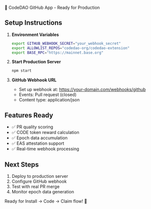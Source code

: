 🤖 CodeDAO GitHub App - Ready for Production

## Setup Instructions

1. **Environment Variables**
   ```bash
   export GITHUB_WEBHOOK_SECRET="your_webhook_secret"
   export ALLOWLIST_REPOS="codedao-org/codedao-extension"
   export BASE_RPC="https://mainnet.base.org"
   ```

2. **Start Production Server**
   ```bash
   npm start
   ```

3. **GitHub Webhook URL**
   - Set up webhook at: https://your-domain.com/webhooks/github
   - Events: Pull request (closed)
   - Content type: application/json

## Features Ready
- ✅ PR quality scoring
- ✅ CODE token reward calculation  
- ✅ Epoch data accumulation
- ✅ EAS attestation support
- ✅ Real-time webhook processing

## Next Steps
1. Deploy to production server
2. Configure GitHub webhook
3. Test with real PR merge
4. Monitor epoch data generation

Ready for Install → Code → Claim flow! 🚀

